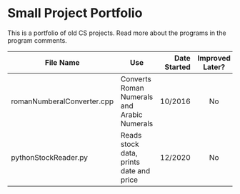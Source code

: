 # Small Project Portfolio
This is a portfolio of old CS projects. Read more about the programs in the program comments.

| File Name                            | Use                                                | Date Started | Improved Later? | Class                           | Note                                     |
| ------------------------------------ | -------------------------------------------------- | -----------: | :-------------: |-------------------------------- |------------------------------------------|
| romanNumberalConverter.cpp           | Converts Roman Numerals and Arabic Numerals        | 10/2016      | No              | CS 1337 - Computer Science 1    | Does not compile - Not completed version |
| pythonStockReader.py                 | Reads stock data, prints date and price            | 12/2020      | No              | Personal                        | Need PANDAS library to run               |
